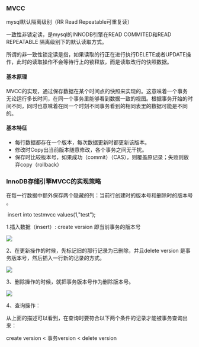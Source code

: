 ### MVCC

mysql默认隔离级别（RR Read Repeatable可重复读）

一致性非锁定读，是mysql的INNODB引擎在READ COMMITED和READ REPEATABLE 隔离级别下的默认读取方式。

所谓的非一致性锁定读是指，如果读取的行正在进行执行DELETE或者UPDATE操作，此时的读取操作不会等待行上的锁释放，而是读取改行的快照数据。

#### 基本原理

MVCC的实现，通过保存数据在某个时间点的快照来实现的。这意味着一个事务无论运行多长时间，在同一个事务里能够看到数据一致的视图。根据事务开始的时间不同，同时也意味着在同一个时刻不同事务看到的相同表里的数据可能是不同的。



#### 基本特征 

- 每行数据都存在一个版本，每次数据更新时都更新该版本。
- 修改时Copy出当前版本随意修改，各个事务之间无干扰。
- 保存时比较版本号，如果成功（commit）（CAS），则覆盖原记录；失败则放弃copy（rollback）



### InnoDB存储引擎MVCC的实现策略

在每一行数据中额外保存两个隐藏的列：当前行创建时的版本号和删除时的版本号 。



​							insert into testmvcc values(1,"test"); 

1.插入数据（insert）: create version 即当前事务的版本号 

![](D:\mdimage\微信截图_20200228153457.png)

2、在更新操作的时候，先标记旧的那行记录为已删除，并且delete version 是事务版本号，然后插入一行新的记录的方式。 

![](D:\mdimage\微信截图_20200228153657.png)



3、删除操作的时候，就把事务版本号作为删除版本号。 

![](D:\mdimage\微信截图_20200228153908.png)

4、查询操作：

从上面的描述可以看到，在查询时要符合以下两个条件的记录才能被事务查询出来：

create version <  事务version < delete version